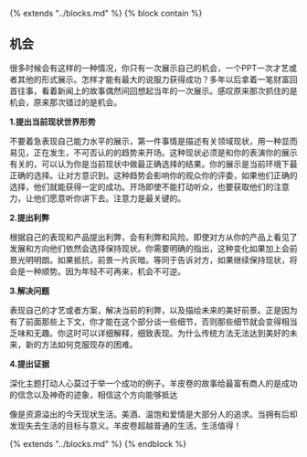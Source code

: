 {%  extends "../blocks.md"  %}
{%  block contain  %}

## 机会

很多时候会有这样的一种情况，你只有一次展示自己的机会，一个PPT一次才艺或者其他的形式展示。怎样才能有最大的说服力获得成功？多年以后拿着一笔财富回首往事，看着新闻上的故事偶然间回想起当年的一次展示。感叹原来那次抓住的是机会，原来那次错过的是机会。



**1.提出当前现状世界形势**

不要着急表现自己能力水平的展示，第一件事情是描述有关领域现状，用一种显而易见，正在发生，不可否认的的趋势来开场。这种现状必须是和你的表演你的展示有关的，可以认为你是当前现状中做最正确选择的结果。你的展示是当前环境下最正确的选择。让对方意识到。这种趋势会影响你的观众你的评委，如果他们正确的选择，他们就能获得一定的成功。开场即使不能打动听众，也要获取他们的注意力，让他们愿意听你讲下去。注意力是最关键的。

**2.提出利弊**

根据自己的表现和产品提出利弊，会有利弊和风险。即使对方从你的产品上看见了发展和方向他们依然会选择保持现状。你需要明确的指出，这种变化如果加上会前景光明明朗。如果抵抗，前景一片灰暗。等同于告诉对方，如果继续保持现状，将会是一种顺势。因为年轻不可再来，机会不可逆。

**3.解决问题**

表现自己的才艺或者方案，解决当前的利弊，以及描绘未来的美好前景。正是因为有了前面那些上下文，你才能在这个部分谈一些细节，否则那些细节就会变得相当乏味和无趣。你这时可以详细解释，细致表现。为什么传统方法无法达到美好的未来，新的方法如何克服现存的困难。

**4.提出证据**

深化主题打动人心莫过于举一个成功的例子。羊皮卷的故事给最富有商人的是成功的信念以及神奇的迹象，相信这个方向能够抵达



 像是资源溢出的今天现状生活。美酒、温饱和爱情是大部分人的追求。当拥有后却发现失去生活的目标与意义。羊皮卷超越普通的生活。生活值得！

 

{%  extends "../blocks.md"  %}
{%  endblock   %}

